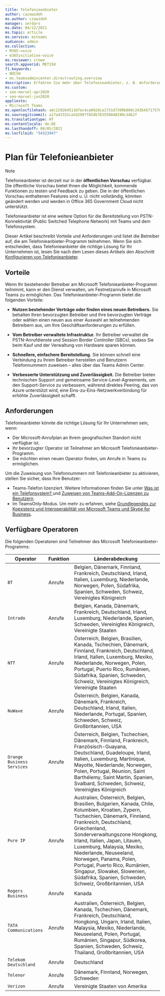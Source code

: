 ```yaml
---
title: Telefonieanbieter
author: cazawideh
ms.author: czawideh
manager: serdars
ms.date: 04/12/2021
ms.topic: article
ms.service: msteams
audience: admin
ms.collection:
- M365-voice
- m365initiative-voice
ms.reviewer: crowe
search.appverid: MET150
f1.keywords:
- NOCSH
- ms.teamsadmincenter.directrouting.overview
description: Erfahren Sie mehr über Telefonieanbieter, z. B. Anforderungen und Planung der Bereitstellung.
ms.custom:
- seo-marvel-apr2020
- seo-marvel-jun2020
appliesto:
- Microsoft Teams
ms.openlocfilehash: adc229264513d7ec4ca692dca1731d7390b80dc243b4571757607c1c76b7cacb
ms.sourcegitcommit: a17ad3332ca5d2997f85db7835500d8190c34b2f
ms.translationtype: HT
ms.contentlocale: de-DE
ms.lasthandoff: 08/05/2021
ms.locfileid: "54323947"
---
```

# <a name="plan-for-operator-connect"></a>Plan für Telefonieanbieter

>[!NOTE]
>Telefonieanbieter ist derzeit nur in der **öffentlichen Vorschau** verfügbar. Die öffentliche Vorschau bietet Ihnen die Möglichkeit, kommende Funktionen zu testen und Feedback zu geben. Die in der öffentlichen Vorschau enthaltenen Features sind u. U. nicht vollständig, könnten geändert werden und werden in Office 365 Government Cloud nicht unterstützt.

Telefonieanbieter ist eine weitere Option für die Bereitstellung von PSTN-Konnektivität (Public Switched Telephone Network) mit Teams und dem Telefonsystem.  

Dieser Artikel beschreibt Vorteile und Anforderungen und listet die Betreiber auf, die am Telefonieanbieter-Programm teilnehmen.  Wenn Sie sich entscheiden, dass Telefonieanbieter die richtige Lösung für Ihr Unternehmen ist, lesen Sie nach dem Lesen dieses Artikels den Abschnitt [Konfigurieren von Telefonieanbieter](operator-connect-configure.md).  

## <a name="benefits"></a>Vorteile

Wenn Ihr bestehender Betreiber am Microsoft Telefonieanbieter-Programm teilnimmt, kann er den Dienst verwalten, um Festnetzanrufe in Microsoft Teams zu ermöglichen. Das Telefonieanbieter-Programm bietet die folgenden Vorteile:

- **Nutzen bestehender Verträge oder finden eines neuen Betreibers.** Sie behalten Ihren bevorzugten Betreiber und Ihre bevorzugten Verträge oder wählen einen neuen aus einer Auswahl an teilnehmenden Betreibern aus, um Ihre Geschäftsanforderungen zu erfüllen.

- **Vom Betreiber verwaltete Infrastruktur.** Ihr Betreiber verwaltet die PSTN-Anrufdienste und Session Border Controller (SBCs), sodass Sie beim Kauf und der Verwaltung von Hardware sparen können.

- **Schnellere, einfachere Bereitstellung.** Sie können schnell eine Verbindung zu Ihrem Betreiber herstellen und Benutzern Telefonnummern zuweisen – alles über das Teams Admin Center.

- **Verbesserte Unterstützung und Zuverlässigkeit.** Die Betreiber bieten technischen Support und gemeinsame Service-Level-Agreements, um den Support-Service zu verbessern, während direktes Peering, das von Azure unterstützt wird, eine Eins-zu-Eins-Netzwerkverbindung für erhöhte Zuverlässigkeit schafft.

## <a name="requirements"></a>Anforderungen

 Telefonieanbieter könnte die richtige Lösung für Ihr Unternehmen sein, wenn:

- Der Microsoft-Anrufplan an Ihrem geografischen Standort nicht verfügbar ist.
- Ihr bevorzugter Operator ist Teilnehmer am Microsoft Telefonieanbieter-Programm.
- Sie möchten einen neuen Operator finden, um Anrufe in Teams zu ermöglichen.

Um die Zuweisung von Telefonnummern mit Telefonieanbieter zu aktivieren, stellen Sie sicher, dass Ihre Benutzer:

- Teams-Telefon lizenziert. Weitere Informationen finden Sie unter [Was ist ein Telefonsystem? ](what-is-phone-system-in-office-365.md) und [Zuweisen von Teams-Add-On-Lizenzen zu Benutzern](teams-add-on-licensing/assign-teams-add-on-licenses.md).
- Im TeamsOnly-Modus. Um mehr zu erfahren, siehe [Grundlegendes zur Koexistenz und Interoperabilität von Microsoft Teams und Skype for Business](teams-and-skypeforbusiness-coexistence-and-interoperability.md).

## <a name="available-operators"></a>Verfügbare Operatoren

Die folgenden Operatoren sind Teilnehmer des Microsoft Telefonieanbieter-Programms:

| Operator | Funktion | Länderabdeckung |
| --- | --- | --- |
| `BT`  | Anrufe | Belgien, Dänemark, Finnland, Frankreich, Deutschland, Irland, Italien, Luxemburg, Niederlande, Norwegen, Polen, Südafrika, Spanien, Schweden, Schweiz, Vereinigtes Königreich |
| `Intrado` | Anrufe | Belgien, Kanada, Dänemark, Frankreich, Deutschland, Irland, Luxemburg, Niederlande, Spanien, Schweden, Vereinigtes Königreich, Vereinigte Staaten  |
| `NTT`  | Anrufe | Österreich, Belgien, Brasilien, Kanada, Tschechien, Dänemark, Finnland, Frankreich, Deutschland, Irland, Italien, Luxemburg, Mexiko, Niederlande, Norwegen, Polen, Portugal, Puerto Rico, Rumänien, Südafrika, Spanien, Schweden, Schweiz, Vereinigtes Königreich, Vereinigte Staaten |
| `NuWave` | Anrufe | Österreich, Belgien, Kanada, Dänemark, Frankreich, Deutschland, Irland, Italien, Niederlande, Portugal, Spanien, Schweden, Schweiz, Großbritannien, USA   |
| `Orange Business Services` | Anrufe | Österreich, Belgien, Tschechien, Dänemark, Finnland, Frankreich, Französisch-Guayana, Deutschland, Guadeloupe, Irland, Italien, Luxemburg, Martinique, Mayotte, Niederlande, Norwegen, Polen, Portugal, Réunion, Saint Barthélemy, Saint Martin, Spanien, Svalbard, Schweden, Schweiz, Vereinigtes Königreich  |
| `Pure IP` | Anrufe | Australien, Österreich, Belgien, Brasilien, Bulgarien, Kanada, Chile, Kolumbien, Kroatien, Zypern, Tschechien, Dänemark, Finnland, Frankreich, Deutschland, Griechenland, Sonderverwaltungszone Hongkong, Irland, Italien, Japan, Litauen, Luxemburg, Malaysia, Mexiko, Niederlande, Neuseeland, Norwegen, Panama, Polen, Portugal, Puerto Rico, Rumänien, Singapur, Slowakei, Slowenien, Südafrika, Spanien, Schweden, Schweiz, Großbritannien, USA  |
| `Rogers Business` | Anrufe | Kanada  |
| `TATA Communications` | Anrufe | Australien, Österreich, Belgien, Kanada, Tschechien, Dänemark, Frankreich, Deutschland, Hongkong, Ungarn, Irland, Italien, Malaysia, Mexiko, Niederlande, Neuseeland, Polen, Portugal, Rumänien, Singapur, Südkorea, Spanien, Schweden, Schweiz, Thailand, Großbritannien, USA |
| `Telekom Deutschland` | Anrufe | Deutschland  |
| `Telenor` | Anrufe | Dänemark, Finnland, Norwegen, Schweden  |
| `Verizon` | Anrufe | Vereinigte Staaten von Amerika |
